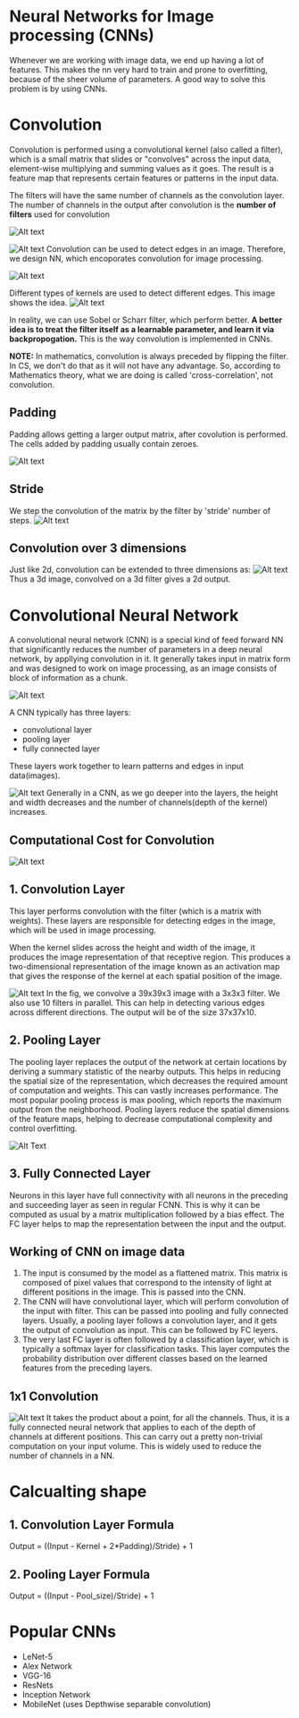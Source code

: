 # Neural Networks for Image processing (CNNs)

Whenever we are working with image data, we end up having a lot of features. This makes the nn very hard to train and prone to overfitting, because of the sheer volume of parameters. A good way to solve this problem is by using CNNs.

# Convolution
Convolution is performed using a convolutional kernel (also called a filter), which is a small matrix that slides or "convolves" across the input data, element-wise multiplying and summing values as it goes. The result is a feature map that represents certain features or patterns in the input data. 

The filters will have the same number of channels as the convolution layer. The number of channels in the output after convolution is the **number of filters** used for convolution

![Alt text](image-7.png)

![Alt text](<Screenshot from 2023-10-15 15-54-59.png>)
Convolution can be used to detect edges in an image. Therefore, we design NN, which encoporates convolution for image processing.

![Alt text](<Screenshot from 2023-10-15 19-47-23.png>)

Different types of kernels are used to detect different edges. This image shows the idea.
![Alt text](<Screenshot from 2023-10-15 19-53-52.png>)

In reality, we can use Sobel or Scharr filter, which perform better. **A  better idea is to treat the filter itself as a learnable parameter, and learn it via backpropogation.** This is the way convolution is implemented in CNNs.

**NOTE:** In mathematics, convolution is always preceded by flipping the filter. In CS, we don't do that as it will not have any advantage. So, according to Mathematics theory, what we are doing is called 'cross-correlation', not convolution.

## Padding
Padding allows getting a larger output matrix, after covolution is performed. The cells added by padding usually contain zeroes.

![Alt text](image-9.png)

## Stride 
We step the convolution of the matrix by the filter by 'stride' number of steps. 
![Alt text](<Screenshot from 2023-10-15 20-33-35.png>)

## Convolution over 3 dimensions
Just like 2d, convolution can be extended to three dimensions as:
![Alt text](<Screenshot from 2023-10-16 06-30-57.png>)
Thus a 3d image, convolved on a 3d filter gives a 2d output.

# Convolutional Neural Network
A convolutional neural network (CNN) is a special kind of feed forward NN that significantly reduces the number of parameters in a deep neural network, by appllying convolution in it. It generally takes input in matrix form and was designed to work on image processing, as an image consists of block of information as a chunk.

![Alt text](<Screenshot from 2023-10-16 08-01-51.png>)

A CNN typically has three layers: 
 - convolutional layer
 - pooling layer
 - fully connected layer  
  
These layers work together to learn patterns and edges in input data(images).

![Alt text](image-6.png)
Generally in a CNN, as we go deeper into the layers, the height and width decreases and the number of channels(depth of the kernel) increases.

## Computational Cost for Convolution
![Alt text](<Screenshot from 2023-10-18 07-50-33.png>)

## 1. Convolution Layer
This layer performs convolution with the filter (which is a matrix with weights). These layers are responsible for detecting edges in the image, which will be used in image processing.

When the kernel slides across the height and width of the image, it produces the image representation of that receptive region. This produces a two-dimensional representation of the image known as an activation map that gives the response of the kernel at each spatial position of the image. 

![Alt text](<Screenshot from 2023-10-16 07-00-16.png>)
In the fig, we convolve a 39x39x3 image with a 3x3x3 filter. We also use 10 filters in parallel. This can help in detecting various edges across different directions. The output will be of the size 37x37x10.

## 2. Pooling Layer
The pooling layer replaces the output of the network at certain locations by deriving a summary statistic of the nearby outputs. This helps in reducing the spatial size of the representation, which decreases the required amount of computation and weights. This can vastly increases performance. The most popular pooling process is max pooling, which reports the maximum output from the neighborhood. Pooling layers reduce the spatial dimensions of the feature maps, helping to decrease computational complexity and control overfitting.

![Alt Text](image-8.png)

## 3. Fully Connected Layer
Neurons in this layer have full connectivity with all neurons in the preceding and succeeding layer as seen in regular FCNN. This is why it can be computed as usual by a matrix multiplication followed by a bias effect. The FC layer helps to map the representation between the input and the output.

## Working of CNN on image data
1. The input is consumed by the model as a flattened matrix. This matrix is composed of pixel values that correspond to the intensity of light at different positions in the image. This is passed into the CNN.
2. The CNN will have convolutional layer, which will perform convolution of the input with filter. This can be passed into pooling and fully connected layers. Usually, a pooling layer follows a convolution layer, and it gets the output of convolution as input. This can be followed by FC leyers.
3. The very last FC layer is often followed by a classification layer, which is typically a softmax layer for classification tasks. This layer computes the probability distribution over different classes based on the learned features from the preceding layers.

## 1x1 Convolution
![Alt text](<Screenshot from 2023-10-18 07-24-41.png>)
It takes the product about a point, for all the channels. Thus, it is a fully connected neural network that applies to each of the depth of channels at different positions. This can carry out a pretty non-trivial computation on your input volume.
This is widely used to reduce the number of channels in a NN.

# Calcualting shape

## 1. Convolution Layer Formula
Output = ((Input - Kernel + 2*Padding)/Stride) + 1

## 2. Pooling Layer Formula
Output = ((Input - Pool_size)/Stride) + 1

# Popular CNNs
 - LeNet-5
 - Alex Network
 - VGG-16
 - ResNets
 - Inception Network
 - MobileNet (uses Depthwise separable convolution)
